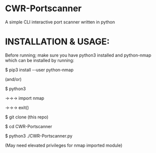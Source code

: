 # CWR-Portscanner
A simple CLI interactive port scanner written in python



# INSTALLATION & USAGE: 
Before running; make sure you have python3 installed and python-nmap which can be installed by running:


$ pip3 install --user python-nmap

(and/or)

$ python3



->->-> import nmap


->->-> exit()



$ git clone (this repo)

  
$ cd CWR-Portscanner

  
  
$ python3 ./CWR-Portscanner.py                             


(May need elevated privileges for nmap imported module)
